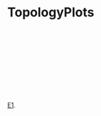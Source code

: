# TopologyPlots

<object data="https://github.com/CompactCollaboration/TopologyPlots/blob/main/E1/E1.pdf" type="application/pdf" width="700px" height="700px">
    <embed src="https://github.com/CompactCollaboration/TopologyPlots/blob/main/E1/E1.pdf">
        <p><a href="https://github.com/CompactCollaboration/TopologyPlots/blob/main/E1/E1.pdf">E1</a>.</p>
    </embed>
</object>

